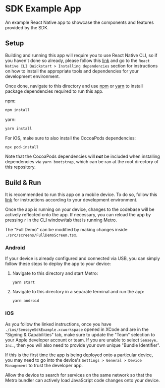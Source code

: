 # SDK Example App

An example React Native app to showcase the components and features provided by the SDK.

## Setup

Building and running this app will require you to use React Native CLI, so if you haven't done so already, please follow this [link](https://reactnative.dev/docs/environment-setup) and go to the `React Native CLI Quickstart > Installing dependencies` section for instructions on how to install the appropriate tools and dependencies for your development environment.

Once done, navigate to this directory and use [npm](https://www.npmjs.com/) or [yarn](https://yarnpkg.com/) to install package dependencies required to run this app.

npm:

```sh
npm install
```

yarn:

```sh
yarn install
```

For iOS, make sure to also install the CocoaPods dependencies:
```sh
npx pod-install
```

Note that the CocoaPods dependencies will **_not_** be included when installing dependencies via `yarn bootstrap`, which can be ran at the root directory of this repository.

## Build & Run

It is recommended to run this app on a mobile device. To do so, follow this [link](https://reactnative.dev/docs/running-on-device) for instructions according to your development environment.

Once the app is running on your device, changes to the codebase will be actively reflected onto the app. If necessary, you can reload the app by pressing `r` in the CLI window/tab that is running Metro.

The "Full Demo" can be modified by making changes inside `./src/screens/FullDemoScreen.tsx`.

### Android
If your device is already configured and connected via USB, you can simply follow these steps to deploy the app to your device:

1. Navigate to this directory and start Metro:
    ```
    yarn start
    ```
2. Navigate to this directory in a separate terminal and run the app:
    ```
    yarn android
    ```

### iOS
As you follow the linked instructions, once you have `./ios/SenseyeSdkExample.xcworkspace` opened in XCode and are in the "Signing & Capabilities" tab, make sure to update the "Team" selection to your Apple developer account or team. If you are unable to select `Senseye, Inc.`, then you will also need to provide your own unique "Bundle Identifier".

If this is the first time the app is being deployed onto a particular device, you may need to go into the device's `Settings > General > Device Management` to trust the developer app.

Allow the device to search for services on the same network so that the Metro bundler can actively load JavaScript code changes onto your device.
